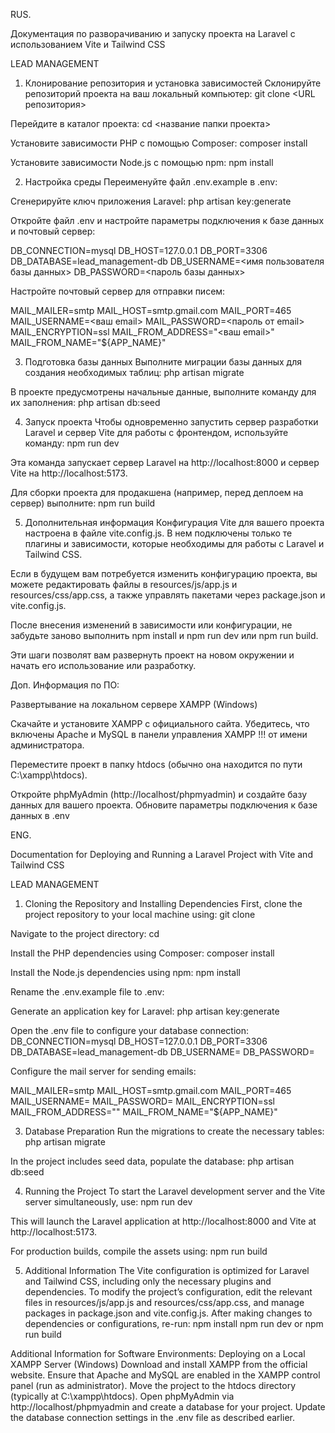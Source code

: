 RUS.

Документация по разворачиванию и запуску проекта на Laravel с использованием Vite и Tailwind CSS

LEAD MANAGEMENT 


1. Клонирование репозитория и установка зависимостей
Склонируйте репозиторий проекта на ваш локальный компьютер:
git clone <URL репозитория>

Перейдите в каталог проекта:
cd <название папки проекта>

Установите зависимости PHP с помощью Composer:
composer install

Установите зависимости Node.js с помощью npm:
npm install

2. Настройка среды
Переименуйте файл .env.example в .env:

Сгенерируйте ключ приложения Laravel:
php artisan key:generate


Откройте файл .env и настройте параметры подключения к базе данных и почтовый сервер:

DB_CONNECTION=mysql
DB_HOST=127.0.0.1
DB_PORT=3306
DB_DATABASE=lead_management-db
DB_USERNAME=<имя пользователя базы данных>
DB_PASSWORD=<пароль базы данных>


Настройте почтовый сервер для отправки писем:

MAIL_MAILER=smtp
MAIL_HOST=smtp.gmail.com
MAIL_PORT=465
MAIL_USERNAME=<ваш email>
MAIL_PASSWORD=<пароль от email>
MAIL_ENCRYPTION=ssl
MAIL_FROM_ADDRESS="<ваш email>"
MAIL_FROM_NAME="${APP_NAME}"
 
3. Подготовка базы данных
Выполните миграции базы данных для создания необходимых таблиц:
php artisan migrate

В проекте предусмотрены начальные данные, выполните команду для их заполнения:
php artisan db:seed

4. Запуск проекта
Чтобы одновременно запустить сервер разработки Laravel и сервер Vite для работы с фронтендом, используйте команду:
npm run dev

Эта команда запускает сервер Laravel на http://localhost:8000 и сервер Vite на http://localhost:5173.

Для сборки проекта для продакшена (например, перед деплоем на сервер) выполните:
npm run build

5. Дополнительная информация
Конфигурация Vite для вашего проекта настроена в файле vite.config.js. В нем подключены только те плагины и зависимости, которые необходимы для работы с Laravel и Tailwind CSS.

Если в будущем вам потребуется изменить конфигурацию проекта, вы можете редактировать файлы в resources/js/app.js и resources/css/app.css, а также управлять пакетами через package.json и vite.config.js.

После внесения изменений в зависимости или конфигурации, не забудьте заново выполнить npm install и npm run dev или npm run build.

Эти шаги позволят вам развернуть проект на новом окружении и начать его использование или разработку.


Доп. Информация по ПО:

Развертывание на локальном сервере XAMPP (Windows)

Скачайте и установите XAMPP с официального сайта.
Убедитесь, что включены Apache и MySQL в панели управления XAMPP !!! от имени администратора.

Переместите проект в папку htdocs (обычно она находится по пути C:\xampp\htdocs).

Откройте phpMyAdmin (http://localhost/phpmyadmin) и создайте базу данных для вашего проекта.
Обновите параметры подключения к базе данных в .env


ENG.

Documentation for Deploying and Running a Laravel Project with Vite and Tailwind CSS

LEAD MANAGEMENT 

1. Cloning the Repository and Installing Dependencies
First, clone the project repository to your local machine using:
git clone <repository-url>

Navigate to the project directory:
cd <project-folder-name>

Install the PHP dependencies using Composer:
composer install

Install the Node.js dependencies using npm:
npm install

Rename the .env.example file to .env:

Generate an application key for Laravel:
php artisan key:generate

Open the .env file to configure your database connection:
DB_CONNECTION=mysql
DB_HOST=127.0.0.1
DB_PORT=3306
DB_DATABASE=lead_management-db
DB_USERNAME=<your-database-username>
DB_PASSWORD=<your-database-password>

Configure the mail server for sending emails:

MAIL_MAILER=smtp
MAIL_HOST=smtp.gmail.com
MAIL_PORT=465
MAIL_USERNAME=<your-email>
MAIL_PASSWORD=<your-email-password>
MAIL_ENCRYPTION=ssl
MAIL_FROM_ADDRESS="<your-email>"
MAIL_FROM_NAME="${APP_NAME}"

3. Database Preparation
Run the migrations to create the necessary tables:
php artisan migrate

In the project includes seed data, populate the database:
php artisan db:seed

4. Running the Project
To start the Laravel development server and the Vite server simultaneously, use:
npm run dev

This will launch the Laravel application at http://localhost:8000 and Vite at http://localhost:5173.

For production builds, compile the assets using:
npm run build

5. Additional Information
The Vite configuration is optimized for Laravel and Tailwind CSS, including only the necessary plugins and dependencies. To modify the project’s configuration, edit the relevant files in resources/js/app.js and resources/css/app.css, and manage packages in package.json and vite.config.js.
After making changes to dependencies or configurations, re-run:
npm install
npm run dev
or
npm run build

Additional Information for Software Environments:
Deploying on a Local XAMPP Server (Windows)
Download and install XAMPP from the official website.
Ensure that Apache and MySQL are enabled in the XAMPP control panel (run as administrator).
Move the project to the htdocs directory (typically at C:\xampp\htdocs).
Open phpMyAdmin via http://localhost/phpmyadmin and create a database for your project.
Update the database connection settings in the .env file as described earlier.

